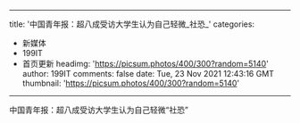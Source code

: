 
---
title: '中国青年报：超八成受访大学生认为自己轻微_社恐_'
categories: 
 - 新媒体
 - 199IT
 - 首页更新
headimg: 'https://picsum.photos/400/300?random=5140'
author: 199IT
comments: false
date: Tue, 23 Nov 2021 12:43:16 GMT
thumbnail: 'https://picsum.photos/400/300?random=5140'
---

<div>   
中国青年报：超八成受访大学生认为自己轻微“社恐”  
</div>
            